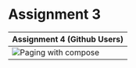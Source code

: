 # Assignment 3


| Assignment 4 (Github Users)  |  
| ------------------------------------------- | 
| ![Paging with compose](https://media.giphy.com/media/v1.Y2lkPTc5MGI3NjExMTMwMjU4ZGFkMTQ5MzRiYjc4OWQwM2NiNjVmMzhiYWRiZTRjNWU4OSZjdD1n/ZgbWVYx4A63uYMiLXm/giphy.gif) |  
